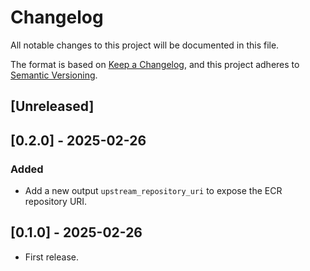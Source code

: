 # Changelog

All notable changes to this project will be documented in this file.

The format is based on [Keep a Changelog](https://keepachangelog.com/en/1.1.0/),
and this project adheres
to [Semantic Versioning](https://semver.org/spec/v2.0.0.html).

## [Unreleased]


## [0.2.0] - 2025-02-26

### Added

- Add a new output `upstream_repository_uri` to expose the ECR repository URI.


## [0.1.0] - 2025-02-26

- First release.

